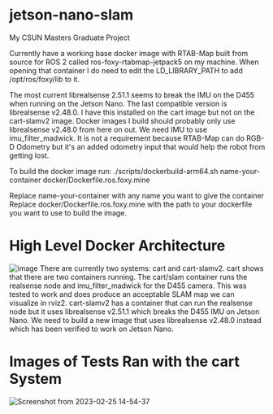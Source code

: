 # jetson-nano-slam
My CSUN Masters Graduate Project

Currently have a working base docker image with RTAB-Map built from source for ROS 2 called ros-foxy-rtabmap-jetpack5 on my machine.
When opening that container I do need to edit the LD_LIBRARY_PATH to add /opt/ros/foxy/lib to it.

The most current librealsense 2.51.1 seems to break the IMU on the D455 when running on the Jetson Nano.
The last compatible version is librealsense v2.48.0. I have this installed on the cart image but not on the cart-slamv2 image.
Docker images I build should probably only use librealsense v2.48.0 from here on out. We need IMU to use imu_filter_madwick.
It is not a requirement because RTAB-Map can do RGB-D Odometry but it's an added odometry input that would help the robot from getting lost.

To build the docker image run:
./scripts/dockerbuild-arm64.sh name-your-container docker/Dockerfile.ros.foxy.mine

Replace name-your-container with any name you want to give the container
Replace docker/Dockerfile.ros.foxy.mine with the path to your dockerfile you want to use to build the image.

# High Level Docker Architecture
![image](https://user-images.githubusercontent.com/4980091/221400551-7024b5c9-71b8-4bbb-9c06-b85788337192.png)
There are currently two systems: cart and cart-slamv2.
cart shows that there are two containers running. The cart/slam container runs the realsense node and imu_filter_madwick for the D455 camera.
This was tested to work and does produce an acceptable SLAM map we can visualize in rviz2.
cart-slamv2 has a container that can run the realsense node but it uses librealsense v2.51.1 which breaks the D455 IMU on Jetson Nano. We need to
build a new image that uses librealsense v2.48.0 instead which has been verified to work on Jetson Nano.

# Images of Tests Ran with the cart System
![Screenshot from 2023-02-25 14-54-37](https://user-images.githubusercontent.com/4980091/221400768-a3ab6c6b-e431-4b2c-a4e4-f4b6d8257c45.png)
